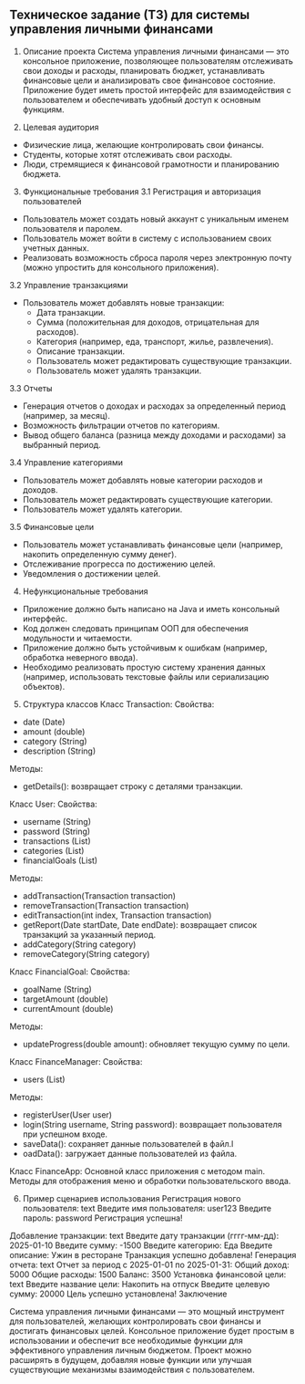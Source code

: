 ## Техническое задание (ТЗ) для системы управления личными финансами
1. Описание проекта
Система управления личными финансами — это консольное приложение, позволяющее пользователям отслеживать свои доходы и расходы, планировать бюджет, устанавливать финансовые цели и анализировать свое финансовое состояние. Приложение будет иметь простой интерфейс для взаимодействия с пользователем и обеспечивать удобный доступ к основным функциям.

3. Целевая аудитория
* Физические лица, желающие контролировать свои финансы.
* Студенты, которые хотят отслеживать свои расходы.
* Люди, стремящиеся к финансовой грамотности и планированию бюджета.
  
3. Функциональные требования
  3.1 Регистрация и авторизация пользователей
  * Пользователь может создать новый аккаунт с уникальным именем пользователя и паролем.
  * Пользователь может войти в систему с использованием своих учетных данных.
  * Реализовать возможность сброса пароля через электронную почту (можно упростить для консольного приложения).

  3.2 Управление транзакциями
  * Пользователь может добавлять новые транзакции:
    * Дата транзакции.
    * Сумма (положительная для доходов, отрицательная для расходов).
    * Категория (например, еда, транспорт, жилье, развлечения).
    * Описание транзакции.
    * Пользователь может редактировать существующие транзакции.
    * Пользователь может удалять транзакции.
  
  3.3 Отчеты
  * Генерация отчетов о доходах и расходах за определенный период (например, за месяц).
  * Возможность фильтрации отчетов по категориям.
  * Вывод общего баланса (разница между доходами и расходами) за выбранный период.
  
  3.4 Управление категориями
  * Пользователь может добавлять новые категории расходов и доходов.
  * Пользователь может редактировать существующие категории.
  * Пользователь может удалять категории.

  3.5 Финансовые цели
  * Пользователь может устанавливать финансовые цели (например, накопить определенную сумму денег).
  * Отслеживание прогресса по достижению целей.
  * Уведомления о достижении целей.

4. Нефункциональные требования
  * Приложение должно быть написано на Java и иметь консольный интерфейс.
  * Код должен следовать принципам ООП для обеспечения модульности и читаемости.
  * Приложение должно быть устойчивым к ошибкам (например, обработка неверного ввода).
  * Необходимо реализовать простую систему хранения данных (например, использовать текстовые файлы или сериализацию объектов).

5. Структура классов
Класс Transaction:
  Свойства:
  * date (Date)
  * amount (double)
  * category (String)
  * description (String)
  
  Методы:
  * getDetails(): возвращает строку с деталями транзакции.
  
Класс User:
  Свойства:
  * username (String)
  * password (String)
  * transactions (List<Transaction>)
  * categories (List<String>)
  * financialGoals (List<FinancialGoal>)
  
  Методы:
  * addTransaction(Transaction transaction)
  * removeTransaction(Transaction transaction)
  * editTransaction(int index, Transaction transaction)
  * getReport(Date startDate, Date endDate): возвращает список транзакций за указанный период.
  * addCategory(String category)
  * removeCategory(String category)

Класс FinancialGoal:
  Свойства:
  * goalName (String)
  * targetAmount (double)
  * currentAmount (double)

  Методы:
  * updateProgress(double amount): обновляет текущую сумму по цели.

Класс FinanceManager:
  Свойства:
  * users (List<User>)

  Методы:
  * registerUser(User user)
  * login(String username, String password): возвращает пользователя при успешном входе.
  * saveData(): сохраняет данные пользователей в файл.l
  * oadData(): загружает данные пользователей из файла.

Класс FinanceApp:
  Основной класс приложения с методом main.
  Методы для отображения меню и обработки пользовательского ввода.

6. Пример сценариев использования
  Регистрация нового пользователя:
    text
    Введите имя пользователя: user123
    Введите пароль: password
  Регистрация успешна!

  Добавление транзакции:
    text
  Введите дату транзакции (гггг-мм-дд): 2025-01-10
  Введите сумму: -1500
  Введите категорию: Еда
  Введите описание: Ужин в ресторане
  Транзакция успешно добавлена!
  Генерация отчета:
    text
  Отчет за период с 2025-01-01 по 2025-01-31:
  Общий доход: 5000
  Общие расходы: 1500
  Баланс: 3500
  Установка финансовой цели:
    text
  Введите название цели: Накопить на отпуск
  Введите целевую сумму: 20000
  Цель успешно установлена!
  Заключение
  
Система управления личными финансами — это мощный инструмент для пользователей, желающих контролировать свои финансы и достигать финансовых целей. 
Консольное приложение будет простым в использовании и обеспечит все необходимые функции для эффективного управления личным бюджетом. 
Проект можно расширять в будущем, добавляя новые функции или улучшая существующие механизмы взаимодействия с пользователем.
